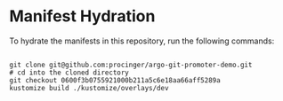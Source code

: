 
# Manifest Hydration

To hydrate the manifests in this repository, run the following commands:

```shell

git clone git@github.com:procinger/argo-git-promoter-demo.git
# cd into the cloned directory
git checkout 0600f3b0755921000b211a5c6e18aa66aff5289a
kustomize build ./kustomize/overlays/dev
```